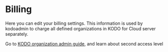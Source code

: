 # Billing

Here you can edit your billing settings. This information is used by kodoadmin to charge all defined organizations in KODO for Cloud server separately.

Go to [KODO organization admin guide](https://storware.gitbook.io/kodo-for-cloud-office365/administration/kodo-organization-admin-guide), and learn about second access level

